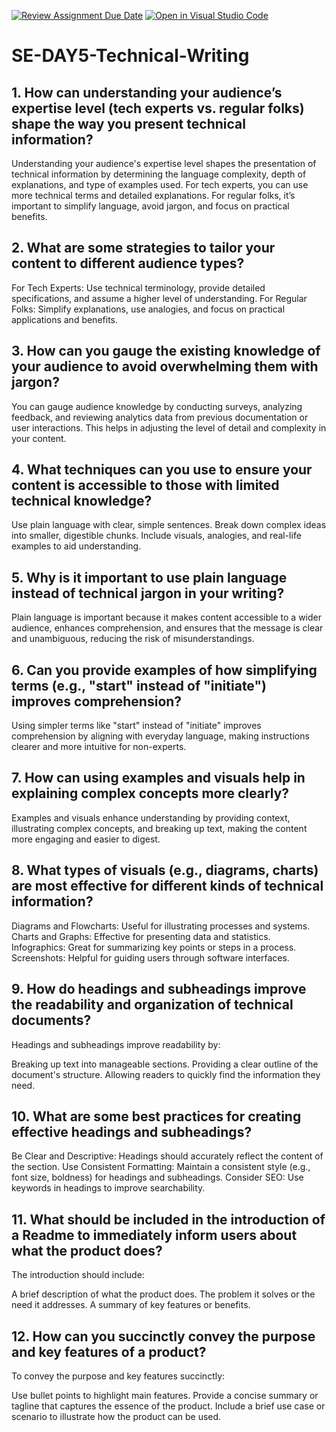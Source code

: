 [![Review Assignment Due Date](https://classroom.github.com/assets/deadline-readme-button-22041afd0340ce965d47ae6ef1cefeee28c7c493a6346c4f15d667ab976d596c.svg)](https://classroom.github.com/a/zsAR-pyY)
[![Open in Visual Studio Code](https://classroom.github.com/assets/open-in-vscode-2e0aaae1b6195c2367325f4f02e2d04e9abb55f0b24a779b69b11b9e10269abc.svg)](https://classroom.github.com/online_ide?assignment_repo_id=18437551&assignment_repo_type=AssignmentRepo)
# SE-DAY5-Technical-Writing
## 1. How can understanding your audience’s expertise level (tech experts vs. regular folks) shape the way you present technical information?

Understanding your audience's expertise level shapes the presentation of technical information by determining the language complexity, depth of explanations, and type of examples used. For tech experts, you can use more technical terms and detailed explanations. For regular folks, it’s important to simplify language, avoid jargon, and focus on practical benefits.

## 2. What are some strategies to tailor your content to different audience types?

For Tech Experts: Use technical terminology, provide detailed specifications, and assume a higher level of understanding.
For Regular Folks: Simplify explanations, use analogies, and focus on practical applications and benefits.

## 3. How can you gauge the existing knowledge of your audience to avoid overwhelming them with jargon?

You can gauge audience knowledge by conducting surveys, analyzing feedback, and reviewing analytics data from previous documentation or user interactions. This helps in adjusting the level of detail and complexity in your content.

## 4. What techniques can you use to ensure your content is accessible to those with limited technical knowledge?

Use plain language with clear, simple sentences.
Break down complex ideas into smaller, digestible chunks.
Include visuals, analogies, and real-life examples to aid understanding.

## 5. Why is it important to use plain language instead of technical jargon in your writing?

Plain language is important because it makes content accessible to a wider audience, enhances comprehension, and ensures that the message is clear and unambiguous, reducing the risk of misunderstandings.

## 6. Can you provide examples of how simplifying terms (e.g., "start" instead of "initiate") improves comprehension?

Using simpler terms like "start" instead of "initiate" improves comprehension by aligning with everyday language, making instructions clearer and more intuitive for non-experts.

## 7. How can using examples and visuals help in explaining complex concepts more clearly?

Examples and visuals enhance understanding by providing context, illustrating complex concepts, and breaking up text, making the content more engaging and easier to digest.

## 8. What types of visuals (e.g., diagrams, charts) are most effective for different kinds of technical information?

Diagrams and Flowcharts: Useful for illustrating processes and systems.
Charts and Graphs: Effective for presenting data and statistics.
Infographics: Great for summarizing key points or steps in a process.
Screenshots: Helpful for guiding users through software interfaces.

## 9. How do headings and subheadings improve the readability and organization of technical documents?

Headings and subheadings improve readability by:

Breaking up text into manageable sections.
Providing a clear outline of the document's structure.
Allowing readers to quickly find the information they need.

## 10. What are some best practices for creating effective headings and subheadings?

Be Clear and Descriptive: Headings should accurately reflect the content of the section.
Use Consistent Formatting: Maintain a consistent style (e.g., font size, boldness) for headings and subheadings.
Consider SEO: Use keywords in headings to improve searchability.

## 11. What should be included in the introduction of a Readme to immediately inform users about what the product does?

The introduction should include:

A brief description of what the product does.
The problem it solves or the need it addresses.
A summary of key features or benefits.

## 12. How can you succinctly convey the purpose and key features of a product?

To convey the purpose and key features succinctly:

Use bullet points to highlight main features.
Provide a concise summary or tagline that captures the essence of the product.
Include a brief use case or scenario to illustrate how the product can be used.
